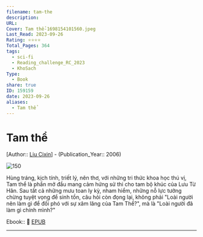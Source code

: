 ```yaml
---
filename: tam-the
description: 
URL: 
Cover: Tam thể-1698154101560.jpeg
Last_Read: 2023-09-26
Rating: ⭐⭐⭐⭐
Total_Pages: 364
tags:
  - sci-fi
  - Reading_challenge_RC_2023
  - KhoSach
Type:
  - Book
share: true
ID: 159159
date: 2023-09-26
aliases:
  - Tam thể
---
```


# Tam thể
[Author:: [Liu Cixin](Liu%20Cixin.md)] - (Publication_Year:: 2006)

![150](https://i.imgur.com/v0DC4MJ.jpg)

Hùng tráng, kịch tính, triết lý, nên thơ, với những tri thức khoa học thú vị, Tam thể là phần mở đầu mang cảm hứng sử thi cho tam bộ khúc của Lưu Từ Hân. Sau tất cả những mưu toan ly kỳ, nham hiểm, những nỗ lực tưởng chừng tuyệt vọng để sinh tồn, câu hỏi còn đọng lại, không phải "Loài người nên làm gì để đối phó với sự xâm lăng của Tam Thể?", mà là "Loài người đã làm gì chính mình?"

Ebook:: 📘 [EPUB](https://onedrive.live.com/download?resid=E92BC60129512289%21141&authkey=!AArX_gWQDDjpoPE)

---
